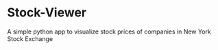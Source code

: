# Stock-Viewer

A simple python app to visualize stock prices of companies in New York Stock Exchange
